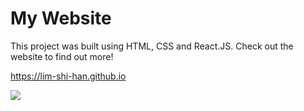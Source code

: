 # My Website

This project was built using HTML, CSS and React.JS. Check out the website to find out more!

https://lim-shi-han.github.io

![](websitepic.png)